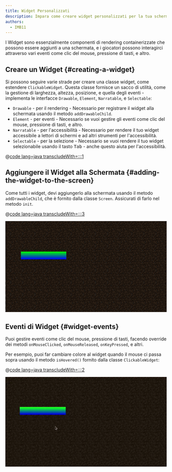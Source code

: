 ```yaml
---
title: Widget Personalizzati
description: Impara come creare widget personalizzati per la tua schermata.
authors:
  - IMB11
---
```


I Widget sono essenzialmente componenti di rendering containerizzate che possono essere aggiunti a una schermata, e i giocatori possono interagirci attraverso vari eventi come clic del mouse, pressione di tasti, e altro.

## Creare un Widget {#creating-a-widget}

Si possono seguire varie strade per creare una classe widget, come estendere `ClickableWidget`. Questa classe fornisce un sacco di utilità, come la gestione di larghezza, altezza, posizione, e quella degli eventi - implementa le interfacce `Drawable`, `Element`, `Narratable`, e `Selectable`:

- `Drawable` - per il rendering - Necessario per registrare il widget alla schermata usando il metodo `addDrawableChild`.
- `Element` - per eventi - Necessario se vuoi gestire gli eventi come clic del mouse, pressione di tasti, e altro.
- `Narratable` - per l'accessibilità - Necessario per rendere il tuo widget accessibile a lettori di schermi e ad altri strumenti per l'accessibilità.
- `Selectable` - per la selezione - Necessario se vuoi rendere il tuo widget selezionabile usando il tasto <kbd>Tab</kbd> - anche questo aiuta per l'accessibilità.

@[code lang=java transcludeWith=:::1](@/reference/latest/src/client/java/com/example/docs/rendering/screens/CustomWidget.java)

## Aggiungere il Widget alla Schermata {#adding-the-widget-to-the-screen}

Come tutti i widget, devi aggiungerlo alla schermata usando il metodo `addDrawableChild`, che è fornito dalla classe `Screen`. Assicurati di farlo nel metodo `init`.

@[code lang=java transcludeWith=:::3](@/reference/latest/src/client/java/com/example/docs/rendering/screens/CustomScreen.java)

![Widget personalizzato sullo schermo](/assets/develop/rendering/gui/custom-widget-example.png)

## Eventi di Widget {#widget-events}

Puoi gestire eventi come clic del mouse, pressione di tasti, facendo override dei metodi `onMouseClicked`, `onMouseReleased`, `onKeyPressed`, e altri.

Per esempio, puoi far cambiare colore al widget quando il mouse ci passa sopra usando il metodo `isHovered()` fornito dalla classe `ClickableWidget`:

@[code lang=java transcludeWith=:::2](@/reference/latest/src/client/java/com/example/docs/rendering/screens/CustomWidget.java)

![Esempio Evento Hovering](/assets/develop/rendering/gui/custom-widget-events.webp)
